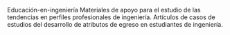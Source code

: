 Educación-en-ingeniería
Materiales de apoyo para el estudio de las tendencias en perfiles profesionales de ingeniería.
Artículos de casos de estudios del desarrollo de atributos de egreso en estudiantes de ingeniería.

